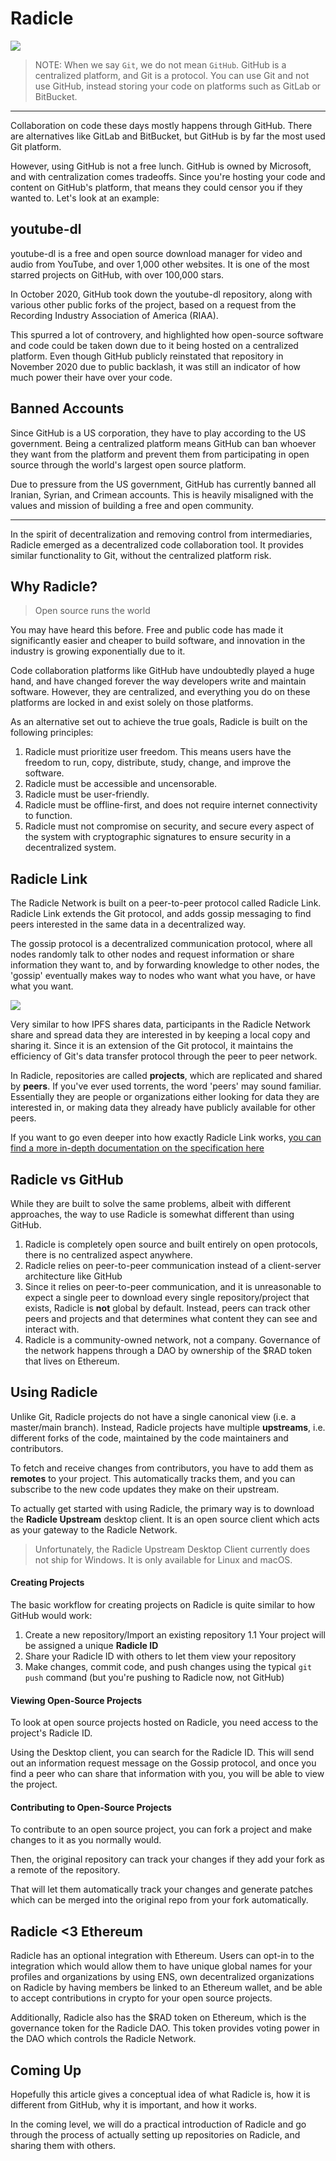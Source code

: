 
# Radicle

![](https://i.imgur.com/0tcXnVK.png)


> NOTE: When we say `Git`, we do not mean `GitHub`. GitHub is a centralized platform, and Git is a protocol. You can use Git and not use GitHub, instead storing your code on platforms such as GitLab or BitBucket.

---

Collaboration on code these days mostly happens through GitHub. There are alternatives like GitLab and BitBucket, but GitHub is by far the most used Git platform. 

However, using GitHub is not a free lunch. GitHub is owned by Microsoft, and with centralization comes tradeoffs. Since you're hosting your code and content on GitHub's platform, that means they could censor you if they wanted to. Let's look at an example:

## youtube-dl
youtube-dl is a free and open source download manager for video and audio from YouTube, and over 1,000 other websites. It is one of the most starred projects on GitHub, with over 100,000 stars.

In October 2020, GitHub took down the youtube-dl repository, along with various other public forks of the project, based on a request from the Recording Industry Association of America (RIAA). 

This spurred a lot of controvery, and highlighted how open-source software and code could be taken down due to it being hosted on a centralized platform. Even though GitHub publicly reinstated that repository in November 2020 due to public backlash, it was still an indicator of how much power their have over your code.

## Banned Accounts
Since GitHub is a US corporation, they have to play according to the US government. Being a centralized platform means GitHub can ban whoever they want from the platform and prevent them from participating in open source through the world's largest open source platform.

Due to pressure from the US government, GitHub has currently banned all Iranian, Syrian, and Crimean accounts. This is heavily misaligned with the values and mission of building a free and open community.

---

In the spirit of decentralization and removing control from intermediaries, Radicle emerged as a decentralized code collaboration tool. It provides similar functionality to Git, without the centralized platform risk.

## Why Radicle?
> Open source runs the world

You may have heard this before. Free and public code has made it significantly easier and cheaper to build software, and innovation in the industry is growing exponentially due to it. 

Code collaboration platforms like GitHub have undoubtedly played a huge hand, and have changed forever the way developers write and maintain software. However, they are centralized, and everything you do on these platforms are locked in and exist solely on those platforms. 

As an alternative set out to achieve the true goals, Radicle is built on the following principles:
1. Radicle must prioritize user freedom. This means users have the freedom to run, copy, distribute, study, change, and improve the software. 
2. Radicle must be accessible and uncensorable.
3. Radicle must be user-friendly.
4. Radicle must be offline-first, and does not require internet connectivity to function.
5. Radicle must not compromise on security, and secure every aspect of the system with cryptographic signatures to ensure security in a decentralized system.

## Radicle Link

The Radicle Network is built on a peer-to-peer protocol called Radicle Link. Radicle Link extends the Git protocol, and adds gossip messaging to find peers interested in the same data in a decentralized way. 

The gossip protocol is a decentralized communication protocol, where all nodes randomly talk to other nodes and request information or share information they want to, and by forwarding knowledge to other nodes, the 'gossip' eventually makes way to nodes who want what you have, or have what you want.

![](https://i.imgur.com/Il5mDZe.png)


Very similar to how IPFS shares data, participants in the Radicle Network share and spread data they are interested in by keeping a local copy and sharing it. Since it is an extension of the Git protocol, it maintains the efficiency of Git's data transfer protocol through the peer to peer network.

In Radicle, repositories are called **projects**, which are replicated and shared by **peers**. If you've ever used torrents, the word 'peers' may sound familiar. Essentially they are people or organizations either looking for data they are interested in, or making data they already have publicly available for other peers. 


If you want to go even deeper into how exactly Radicle Link works, [you can find a more in-depth documentation on the specification here](https://docs.radicle.xyz/docs/understanding-radicle/how-it-works)

## Radicle vs GitHub

While they are built to solve the same problems, albeit with different approaches, the way to use Radicle is somewhat different than using GitHub.

1. Radicle is completely open source and built entirely on open protocols, there is no centralized aspect anywhere. 
2. Radicle relies on peer-to-peer communication instead of a client-server architecture like GitHub
3. Since it relies on peer-to-peer communication, and it is unreasonable to expect a single peer to download every single repository/project that exists, Radicle is **not** global by default. Instead, peers can track other peers and projects and that determines what content they can see and interact with.
4. Radicle is a community-owned network, not a company. Governance of the network happens through a DAO by ownership of the $RAD token that lives on Ethereum.

## Using Radicle
Unlike Git, Radicle projects do not have a single canonical view (i.e. a master/main branch). Instead, Radicle projects have multiple **upstreams**, i.e. different forks of the code, maintained by the code maintainers and contributors.

To fetch and receive changes from contributors, you have to add them as **remotes** to your project. This automatically tracks them, and you can subscribe to the new code updates they make on their upstream.

To actually get started with using Radicle, the primary way is to download the **Radicle Upstream** desktop client. It is an open source client which acts as your gateway to the Radicle Network.

> Unfortunately, the Radicle Upstream Desktop Client currently does not ship for Windows. It is only available for Linux and macOS.


#### Creating Projects
The basic workflow for creating projects on Radicle is quite similar to how GitHub would work:

1. Create a new repository/Import an existing repository
    1.1 Your project will be assigned a unique **Radicle ID**
2. Share your Radicle ID with others to let them view your repository
3. Make changes, commit code, and push changes using the typical `git push` command (but you're pushing to Radicle now, not GitHub)

#### Viewing Open-Source Projects
To look at open source projects hosted on Radicle, you need access to the project's Radicle ID.

Using the Desktop client, you can search for the Radicle ID. This will send out an information request message on the Gossip protocol, and once you find a peer who can share that information with you, you will be able to view the project. 

#### Contributing to Open-Source Projects
To contribute to an open source project, you can fork a project and make changes to it as you normally would.

Then, the original repository can track your changes if they add your fork as a remote of the repository. 

That will let them automatically track your changes and generate patches which can be merged into the original repo from your fork automatically.

## Radicle <3 Ethereum

Radicle has an optional integration with Ethereum. Users can opt-in to the integration which would allow them to have unique global names for your profiles and organizations by using ENS, own decentralized organizations on Radicle by having members be linked to an Ethereum wallet, and be able to accept contributions in crypto for your open source projects.

Additionally, Radicle also has the $RAD token on Ethereum, which is the governance token for the Radicle DAO. This token provides voting power in the DAO which controls the Radicle Network.

## Coming Up
Hopefully this article gives a conceptual idea of what Radicle is, how it is different from GitHub, why it is important, and how it works.

In the coming level, we will do a practical introduction of Radicle and go through the process of actually setting up repositories on Radicle, and sharing them with others.
